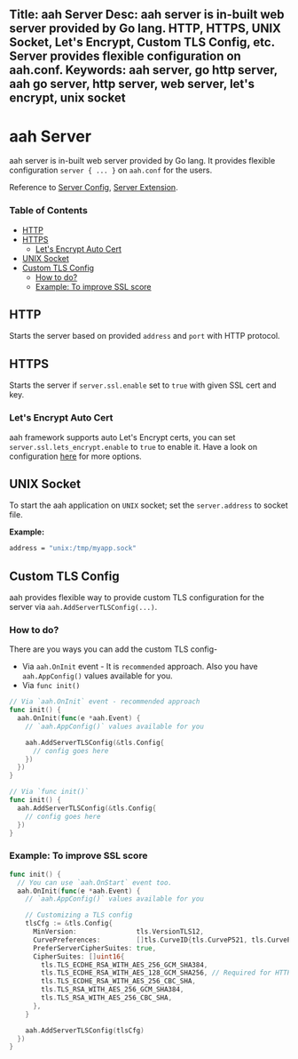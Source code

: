 Title: aah Server
Desc: aah server is in-built web server provided by Go lang. HTTP, HTTPS, UNIX Socket, Let's Encrypt, Custom TLS Config, etc. Server provides flexible configuration on aah.conf.
Keywords: aah server, go http server, aah go server, http server, web server, let's encrypt, unix socket
---
# aah Server

aah server is in-built web server provided by Go lang. It provides flexible configuration `server { ... }` on `aah.conf` for the users.

Reference to [Server Config](app-config.html#section-server), [Server Extension](server-extension.html).

### Table of Contents

  * [HTTP](#http)
  * [HTTPS](#https)
      * [Let's Encrypt Auto Cert](#let-s-encrypt-auto-cert)
  * [UNIX Socket](#unix-socket)
  * [Custom TLS Config](#custom-tls-config)
      * [How to do?](#how-to-do)
      * [Example: To improve SSL score](#example-to-improve-ssl-score)

## HTTP

Starts the server based on provided `address` and `port` with HTTP protocol.

## HTTPS

Starts the server if `server.ssl.enable` set to `true` with given SSL cert and key.

### Let's Encrypt Auto Cert

aah framework supports auto Let's Encrypt certs, you can set `server.ssl.lets_encrypt.enable` to `true` to enable it. Have a look on configuration [here](app-config.html#section-lets-encrypt) for more options.

## UNIX Socket

To start the aah application on `UNIX` socket; set the `server.address` to socket file.

**Example:**
```bash
address = "unix:/tmp/myapp.sock"
```

## Custom TLS Config

aah provides flexible way to provide custom TLS configuration for the server via `aah.AddServerTLSConfig(...)`.

### How to do?

There are you ways you can add the custom TLS config-
  * Via `aah.OnInit` event - It is `recommended` approach. Also you have `aah.AppConfig()` values available for you.
  * Via `func init()`

```go
// Via `aah.OnInit` event - recommended approach
func init() {
  aah.OnInit(func(e *aah.Event) {
    // `aah.AppConfig()` values available for you

    aah.AddServerTLSConfig(&tls.Config{
      // config goes here
    })
  })
}

// Via `func init()`
func init() {
  aah.AddServerTLSConfig(&tls.Config{
    // config goes here
  })
}
```

### Example: To improve SSL score
```go
func init() {
  // You can use `aah.OnStart` event too.
  aah.OnInit(func(e *aah.Event) {
    // `aah.AppConfig()` values available for you

    // Customizing a TLS config
    tlsCfg := &tls.Config{
      MinVersion:               tls.VersionTLS12,
      CurvePreferences:         []tls.CurveID{tls.CurveP521, tls.CurveP384, tls.CurveP256},
      PreferServerCipherSuites: true,
      CipherSuites: []uint16{
        tls.TLS_ECDHE_RSA_WITH_AES_256_GCM_SHA384,
        tls.TLS_ECDHE_RSA_WITH_AES_128_GCM_SHA256, // Required for HTTP/2
        tls.TLS_ECDHE_RSA_WITH_AES_256_CBC_SHA,
        tls.TLS_RSA_WITH_AES_256_GCM_SHA384,
        tls.TLS_RSA_WITH_AES_256_CBC_SHA,
      },
    }

    aah.AddServerTLSConfig(tlsCfg)
  })
}
```
